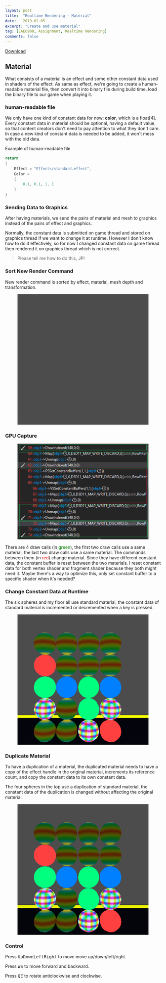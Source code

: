 ```yaml
---
layout: post
title:  "Realtime Rendering - Material"
date:   2019-02-05
excerpt: "Create and use material"
tag: [EAE6900, Assignment, Realtime Rendering]
comments: false
---
```

<div markdown="0"><a href="https://drive.google.com/open?id=1qJV4BOca9NfmFYgBDdbi7CPb12qi5eua" class="btn btn-info">Download</a></div>

## Material

What consists of a material is an effect and some other constant data used in shaders of the effect. As same as effect, we're going to create a human-readable material file, then convert it into binary file during build time, load the binary file to our game when playing it.

### human-readable file

We only have one kind of constant data for now: **color**, which is a float[4]. Every constant data in material should be optional, having a default value, so that content creators don't need to pay attention to what they don't care. In case a new kind of constant data is needed to be added, it won't mess with the old data.

Example of human-readable file
~~~ c++
return
{
	Effect = "Effects/standard.effect",
	Color = 
	{
		0.1, 0.1, 1, 1
	}
}
~~~

### Sending Data to Graphics

After having materials, we send the pairs of material and mesh to graphics instead of the pairs of effect and graphics.

Normally, the constant data is submitted on game thread and stored on graphics thread if we want to change it at runtime. However I don't know how to do it effectively, so for now I changed constant data on game thread then rendered it on graphics thread which is not correct.
> Please tell me how to do this, JP!

### Sort New Render Command

New render command is sorted by effect, material, mesh depth and transformation.

<figure>
	<a href="../assets/img/blog/RealtimeRendering/Assignment04/1.gif"><img src="../assets/img/blog/RealtimeRendering/Assignment04/1.gif"></a>
</figure>


### GPU Capture

<figure>
	<a href="../assets/img/blog/RealtimeRendering/Assignment04/1.png"><img src="../assets/img/blog/RealtimeRendering/Assignment04/1.png"></a>
</figure>

There are 4 draw calls (in <span style="color:green">green</span>), the first two draw calls use a same material, the last two draw calls use a same material. The commands between them (in <span style="color:red">red</span>) change material. Since they have different constant data, the constant buffer is reset between the two materials. I reset constant data for both vertex shader and fragment shader because they both might need it. Maybe there's a way to optimize this, only set constant buffer to a specific shader when it's needed? 

### Change Constant Data at Runtime

The six spheres and my floor all use standard material, the constant data of standard material is incremented or decremented when a key is pressed.

<figure>
	<a href="../assets/img/blog/RealtimeRendering/Assignment04/2.gif"><img src="../assets/img/blog/RealtimeRendering/Assignment04/2.gif"></a>
</figure>

### Duplicate Material

To have a duplication of a material, the duplicated material needs to have a copy of the effect handle in the original material, increments its reference count, and copy the constant data to its own constant data.

The four spheres in the top use a duplication of standard material, the constant data of the duplication is changed without affecting the original material.

<figure>
	<a href="../assets/img/blog/RealtimeRendering/Assignment04/3.gif"><img src="../assets/img/blog/RealtimeRendering/Assignment04/3.gif"></a>
</figure>

### Control

Press <kbd>Up</kbd><kbd>Down</kbd><kbd>Left</kbd><kbd>Right</kbd> to move move up/down/left/right.

Press <kbd>W</kbd><kbd>S</kbd> to move forward and backward.

Press <kbd>Q</kbd><kbd>E</kbd> to rotate anticlockwise and clockwise.








